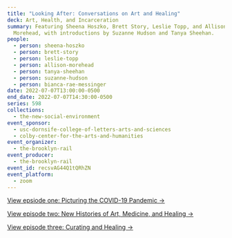 ```yaml
---
title: "Looking After: Conversations on Art and Healing"
deck: Art, Health, and Incarceration
summary: Featuring Sheena Hoszko, Brett Story, Leslie Topp, and Allison
  Morehead, with introductions by Suzanne Hudson and Tanya Sheehan.
people:
  - person: sheena-hoszko
  - person: brett-story
  - person: leslie-topp
  - person: allison-morehead
  - person: tanya-sheehan
  - person: suzanne-hudson
  - person: bianca-rae-messinger
date: 2022-07-07T13:00:00-0500
end_date: 2022-07-07T14:30:00-0500
series: 598
collections:
  - the-new-social-environment
event_sponsor:
  - usc-dornsife-college-of-letters-arts-and-sciences
  - colby-center-for-the-arts-and-humanities
event_organizer:
  - the-brooklyn-rail
event_producer:
  - the-brooklyn-rail
event_id: recsvAG44Q1tQRhZN
event_platform:
  - zoom
---
```

[View epsiode one: Picturing the COVID-19 Pandemic →](https://brooklynrail.org/events/2022/02/03/looking-after-conversations-on-art-and-healing/)

[View episode two: New Histories of Art, Medicine, and Healing →](https://brooklynrail.org/events/2022/03/03/looking-after-conversations-on-art-and-healing/)

[View episode three: Curating and Healing →](https://brooklynrail.org/events/2022/06/02/looking-after-conversations-on-art-and-healing/)

[](https://brooklynrail.org/events/2022/06/02/looking-after-conversations-on-art-and-healing/)